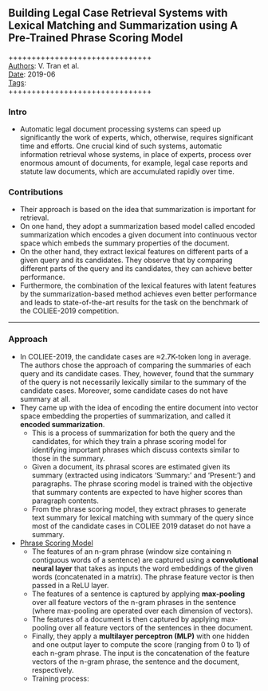 ## Building Legal Case Retrieval Systems with Lexical Matching and Summarization using A Pre-Trained Phrase Scoring Model

+++++++++++++++++++++++++++++++  
<ins>Authors</ins>: V. Tran et al.  
<ins>Date</ins>: 2019-06  
<ins>Tags</ins>:   
+++++++++++++++++++++++++++++++  


### Intro

- Automatic legal document processing systems can speed up significantly the work of experts, which, otherwise, requires significant time and efforts. One crucial kind of such systems, automatic information retrieval whose systems, in place of experts, process over enormous amount of documents, for example, legal case reports and statute law documents, which are accumulated rapidly over time.


### Contributions

- Their approach is based on the idea that summarization is important for retrieval.
- On one hand, they adopt a summarization based model called encoded summarization which encodes a given document into continuous vector space which embeds the summary properties of the document.
- On the other hand, they extract lexical features on different parts of a given query and its candidates. They observe that by comparing different parts of the query and its candidates, they can achieve better performance.
- Furthermore, the combination of the lexical features with latent features by the summarization-based method achieves even better performance and leads to state-of-the-art results for the task on the benchmark of the COLIEE-2019 competition.

***

### Approach

- In COLIEE-2019, the candidate cases are ≈2.7K-token long in average. The authors chose the approach of comparing the summaries of each query and its candidate cases. They, however, found that the summary of the query is not necessarily lexically similar to the summary of the candidate cases. Moreover, some candidate cases do not have summary at all.
- They came up with the idea of encoding the entire document into vector space embedding the properties of summarization, and called it **encoded summarization**.
  - This is a process of summarization for both the query and the candidates, for which they train a phrase scoring model for identifying important phrases which discuss contexts similar to those in the summary.
  - Given a document, its phrasal scores are estimated given its summary (extracted using indicators ‘Summary:’ and ‘Present:’) and paragraphs. The phrase scoring model is trained with the objective that summary contents are expected to have higher scores than paragraph contents.
  - From the phrase scoring model, they extract phrases to generate text summary for lexical matching with summary of the query since most of the candidate cases in COLIEE 2019 dataset do not have a summary.
- <ins>Phrase Scoring Model</ins>
  - The features of an n-gram phrase (window size containing n contiguous words of a sentence) are captured using a **convolutional neural layer** that takes as inputs the word embeddings of the given words (concatenated in a matrix). The phrase feature vector is then passed in a ReLU layer.
  - The features of a sentence is captured by applying **max-pooling** over all feature vectors of the n-gram phrases in the sentence (where max-pooling are operated over each dimension of vectors).
  - The features of a document is then captured by applying max-pooling over all feature vectors of the sentences in thee document.
  - Finally, they apply a **multilayer perceptron (MLP)** with one hidden and one output layer to compute the score (ranging from 0 to 1) of each n-gram phrase. The input is the concatenation of the feature vectors of the n-gram phrase, the sentence and the document, respectively.
  - Training process: 
  
